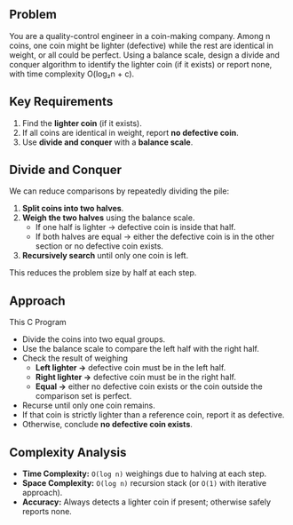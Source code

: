 ## Problem
You are a quality-control engineer in a coin-making company. Among n coins, one coin might be lighter (defective) while the rest are identical in weight, or all could be perfect. Using a balance scale, design a divide and conquer algorithm to identify the lighter coin (if it exists) or report none, with time complexity O(log₂n + c).


## Key Requirements
1. Find the **lighter coin** (if it exists).  
2. If all coins are identical in weight, report **no defective coin**.  
3. Use **divide and conquer** with a **balance scale**.  


## Divide and Conquer
We can reduce comparisons by repeatedly dividing the pile:

1. **Split coins into two halves**.  
2. **Weigh the two halves** using the balance scale.  
   - If one half is lighter → defective coin is inside that half.  
   - If both halves are equal → either the defective coin is in the other section or no defective coin exists.  
3. **Recursively search** until only one coin is left.  

This reduces the problem size by half at each step.


## Approach
This C Program

- Divide the coins into two equal groups. 
- Use the balance scale to compare the left half with the right half.  
- Check the result of weighing
    - **Left lighter →** defective coin must be in the left half.  
    - **Right lighter →** defective coin must be in the right half.  
    - **Equal →** either no defective coin exists or the coin outside the comparison set is perfect.  
- Recurse until only one coin remains.
- If that coin is strictly lighter than a reference coin, report it as defective.  
- Otherwise, conclude **no defective coin exists**.  


## Complexity Analysis
- **Time Complexity:** `O(log n)` weighings due to halving at each step.  
- **Space Complexity:** `O(log n)` recursion stack (or `O(1)` with iterative approach).  
- **Accuracy:** Always detects a lighter coin if present; otherwise safely reports none.  